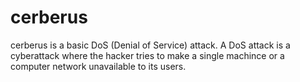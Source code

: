 # cerberus
cerberus is a basic DoS (Denial of Service) attack. A DoS attack is a cyberattack where the hacker tries to make a single machince or a computer network unavailable to its users.
